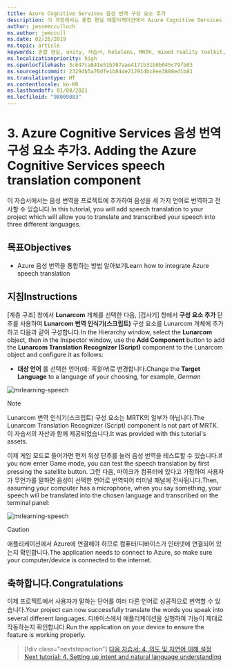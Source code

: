 ```yaml
---
title: Azure Cognitive Services 음성 번역 구성 요소 추가
description: 이 과정에서는 혼합 현실 애플리케이션에서 Azure Cognitive Services 음성 번역을 추가하는 방법을 알아봅니다.
author: jessemcculloch
ms.author: jemccull
ms.date: 02/26/2019
ms.topic: article
keywords: 혼합 현실, unity, 자습서, hololens, MRTK, mixed reality toolkit, UWP, Azure spatial anchors, 음성 인식, Windows 10, 음성 번역
ms.localizationpriority: high
ms.openlocfilehash: 3c647ca841e51b707aae4171b31b0b045c79fb03
ms.sourcegitcommit: 2329db5a76dfe1b844e21291dbc8ee3888ed1b81
ms.translationtype: HT
ms.contentlocale: ko-KR
ms.lasthandoff: 01/08/2021
ms.locfileid: "98009883"
---
```

# <a name="3-adding-the-azure-cognitive-services-speech-translation-component"></a><span data-ttu-id="470d7-104">3. Azure Cognitive Services 음성 번역 구성 요소 추가</span><span class="sxs-lookup"><span data-stu-id="470d7-104">3. Adding the Azure Cognitive Services speech translation component</span></span>

<span data-ttu-id="470d7-105">이 자습서에서는 음성 번역을 프로젝트에 추가하여 음성을 세 가지 언어로 번역하고 전사할 수 있습니다.</span><span class="sxs-lookup"><span data-stu-id="470d7-105">In this tutorial, you will add speech translation to your project which will allow you to translate and transcribed your speech into three different languages.</span></span>

## <a name="objectives"></a><span data-ttu-id="470d7-106">목표</span><span class="sxs-lookup"><span data-stu-id="470d7-106">Objectives</span></span>

* <span data-ttu-id="470d7-107">Azure 음성 번역을 통합하는 방법 알아보기</span><span class="sxs-lookup"><span data-stu-id="470d7-107">Learn how to integrate Azure speech translation</span></span>

## <a name="instructions"></a><span data-ttu-id="470d7-108">지침</span><span class="sxs-lookup"><span data-stu-id="470d7-108">Instructions</span></span>

<span data-ttu-id="470d7-109">[계층 구조] 창에서 **Lunarcom** 개체를 선택한 다음, [검사기] 창에서 **구성 요소 추가** 단추를 사용하여 **Lunarcom 번역 인식기(스크립트)** 구성 요소를 Lunarcom 개체에 추가하고 다음과 같이 구성합니다.</span><span class="sxs-lookup"><span data-stu-id="470d7-109">In the Hierarchy window, select the **Lunarcom** object, then in the Inspector window, use the **Add Component** button to add the **Lunarcom Translation Recognizer (Script)** component to the Lunarcom object and configure it as follows:</span></span>

* <span data-ttu-id="470d7-110">**대상 언어** 를 선택한 언어(예: _독일어_)로 변경합니다.</span><span class="sxs-lookup"><span data-stu-id="470d7-110">Change the **Target Language** to a language of your choosing, for example, _German_</span></span>

![mrlearning-speech](images/mrlearning-speech/tutorial3-section1-step1-1.png)

> [!NOTE]
> <span data-ttu-id="470d7-112">Lunarcom 번역 인식기(스크립트) 구성 요소는 MRTK의 일부가 아닙니다.</span><span class="sxs-lookup"><span data-stu-id="470d7-112">The Lunarcom Translation Recognizer (Script) component is not part of MRTK.</span></span> <span data-ttu-id="470d7-113">이 자습서의 자산과 함께 제공되었습니다.</span><span class="sxs-lookup"><span data-stu-id="470d7-113">It was provided with this tutorial's assets.</span></span>

<span data-ttu-id="470d7-114">이제 게임 모드로 들어가면 먼저 위성 단추를 눌러 음성 번역을 테스트할 수 있습니다.</span><span class="sxs-lookup"><span data-stu-id="470d7-114">If you now enter Game mode, you can test the speech translation by first pressing the satellite button.</span></span> <span data-ttu-id="470d7-115">그런 다음, 마이크가 컴퓨터에 있다고 가정하여 사용자가 무언가를 말하면 음성이 선택한 언어로 번역되어 터미널 패널에 전사됩니다.</span><span class="sxs-lookup"><span data-stu-id="470d7-115">Then, assuming your computer has a microphone, when you say something, your speech will be translated into the chosen language and transcribed on the terminal panel:</span></span>

![mrlearning-speech](images/mrlearning-speech/tutorial3-section1-step1-2.png)

> [!CAUTION]
> <span data-ttu-id="470d7-117">애플리케이션에서 Azure에 연결해야 하므로 컴퓨터/디바이스가 인터넷에 연결되어 있는지 확인합니다.</span><span class="sxs-lookup"><span data-stu-id="470d7-117">The application needs to connect to Azure, so make sure your computer/device is connected to the internet.</span></span>

## <a name="congratulations"></a><span data-ttu-id="470d7-118">축하합니다.</span><span class="sxs-lookup"><span data-stu-id="470d7-118">Congratulations</span></span>

<span data-ttu-id="470d7-119">이제 프로젝트에서 사용자가 말하는 단어를 여러 다른 언어로 성공적으로 번역할 수 있습니다.</span><span class="sxs-lookup"><span data-stu-id="470d7-119">Your project can now successfully translate the words you speak into several different languages.</span></span> <span data-ttu-id="470d7-120">디바이스에서 애플리케이션을 실행하여 기능이 제대로 작동하는지 확인합니다.</span><span class="sxs-lookup"><span data-stu-id="470d7-120">Run the application on your device to ensure the feature is working properly.</span></span>

> [!div class="nextstepaction"]
> [<span data-ttu-id="470d7-121">다음 자습서: 4. 의도 및 자연어 이해 설정</span><span class="sxs-lookup"><span data-stu-id="470d7-121">Next tutorial: 4. Setting up intent and natural language understanding</span></span>](mrlearning-speechSDK-ch4.md)
